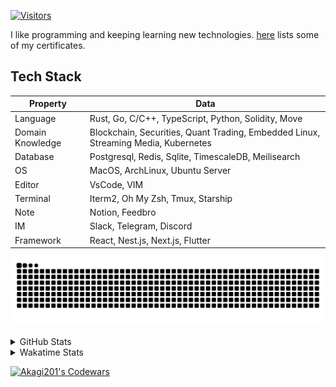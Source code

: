 <!-- markdownlint-disable MD041 MD010 MD033 -->
[![Visitors](https://api.visitorbadge.io/api/daily?path=Akagi201%2FAkagi201&label=Visitors%20Today&countColor=%2337d67a)](https://visitorbadge.io/status?path=Akagi201%2FAkagi201)

I like programming and keeping learning new technologies. [here](https://github.com/Akagi201/blockchain) lists some of my certificates.

## Tech Stack

| Property         	| Data                                                                               	|
|------------------	|------------------------------------------------------------------------------------	|
| Language         	| Rust, Go, C/C++, TypeScript, Python, Solidity, Move                                 |
| Domain Knowledge 	| Blockchain, Securities, Quant Trading, Embedded Linux, Streaming Media, Kubernetes 	|
| Database         	| Postgresql, Redis, Sqlite, TimescaleDB, Meilisearch                                 |
| OS               	| MacOS, ArchLinux, Ubuntu Server                                                     |
| Editor           	| VsCode, VIM                                                                        	|
| Terminal          | Iterm2, Oh My Zsh, Tmux, Starship                                                   |
| Note             	| Notion, Feedbro                                                                    	|
| IM               	| Slack, Telegram, Discord                                                            |
| Framework         | React, Nest.js, Next.js, Flutter                                                   	|

[![github contribution grid snake animation](https://raw.githubusercontent.com/Akagi201/Akagi201/output/github-contribution-grid-snake.svg#gh-light-mode-only)](https://github.com/Akagi201)

<details>
<summary>GitHub Stats</summary>
  <a href="https://github.com/Akagi201"><img alt="Profile Detail" src="https://raw.githubusercontent.com/Akagi201/Akagi201/master/profile-summary-card-output/dracula/0-profile-details.svg" /></a>
  <a href="https://github.com/Akagi201"><img alt="Github Stats" src="https://raw.githubusercontent.com/Akagi201/Akagi201/master/profile-summary-card-output/dracula/3-stats.svg" /></a>
  <a href="https://github.com/Akagi201"><img alt="Lang By Commits" src="https://raw.githubusercontent.com/Akagi201/Akagi201/master/profile-summary-card-output/dracula/2-most-commit-language.svg" /></a>
</details>

<details>
<summary>Wakatime Stats</summary>
<br>

<!--START_SECTION:waka-->
![Code Time](http://img.shields.io/badge/Code%20Time-594%20hrs%203%20mins-blue)

**I'm a Night 🦉** 

```text
🌞 Morning    74 commits     ████░░░░░░░░░░░░░░░░░░░░░   17.54% 
🌆 Daytime    110 commits    ██████░░░░░░░░░░░░░░░░░░░   26.07% 
🌃 Evening    157 commits    █████████░░░░░░░░░░░░░░░░   37.2% 
🌙 Night      81 commits     ████░░░░░░░░░░░░░░░░░░░░░   19.19%

```
📅 **I'm Most Productive on Tuesday** 

```text
Monday       62 commits     ███░░░░░░░░░░░░░░░░░░░░░░   14.69% 
Tuesday      76 commits     ████░░░░░░░░░░░░░░░░░░░░░   18.01% 
Wednesday    67 commits     ████░░░░░░░░░░░░░░░░░░░░░   15.88% 
Thursday     63 commits     ███░░░░░░░░░░░░░░░░░░░░░░   14.93% 
Friday       66 commits     ████░░░░░░░░░░░░░░░░░░░░░   15.64% 
Saturday     49 commits     ███░░░░░░░░░░░░░░░░░░░░░░   11.61% 
Sunday       39 commits     ██░░░░░░░░░░░░░░░░░░░░░░░   9.24%

```


📊 **This Week I Spent My Time On** 

```text
⌚︎ Time Zone: Asia/Shanghai

💬 Programming Languages: 
sh                       11 hrs 18 mins      █████████░░░░░░░░░░░░░░░░   36.21% 
TypeScript               8 hrs 2 mins        ██████░░░░░░░░░░░░░░░░░░░   25.75% 
Rust                     7 hrs 33 mins       ██████░░░░░░░░░░░░░░░░░░░   24.2% 
Other                    57 mins             ░░░░░░░░░░░░░░░░░░░░░░░░░   3.08% 
JSON                     54 mins             ░░░░░░░░░░░░░░░░░░░░░░░░░   2.93%

🔥 Editors: 
VS Code                  19 hrs 25 mins      ███████████████░░░░░░░░░░   62.18% 
Zsh                      11 hrs 18 mins      █████████░░░░░░░░░░░░░░░░   36.21% 
Google Calendar          30 mins             ░░░░░░░░░░░░░░░░░░░░░░░░░   1.6%

💻 Operating System: 
Linux                    27 hrs 58 mins      ██████████████████████░░░   89.57% 
Mac                      2 hrs 45 mins       ██░░░░░░░░░░░░░░░░░░░░░░░   8.83% 
Unknown OS               30 mins             ░░░░░░░░░░░░░░░░░░░░░░░░░   1.6%

```

**I Mostly Code in Go** 

```text
Go                       32 repos            ██████████░░░░░░░░░░░░░░░   40.51% 
Rust                     15 repos            ████░░░░░░░░░░░░░░░░░░░░░   18.99% 
TypeScript               11 repos            ███░░░░░░░░░░░░░░░░░░░░░░   13.92% 
JavaScript               7 repos             ██░░░░░░░░░░░░░░░░░░░░░░░   8.86% 
Python                   2 repos             ░░░░░░░░░░░░░░░░░░░░░░░░░   2.53%

```



 Last Updated on 03/12/2022 15:34:51 UTC
<!--END_SECTION:waka-->

</details>

<a href="https://www.codewars.com/users/Akagi201"><img alt="Akagi201's Codewars" src="https://www.codewars.com/users/Akagi201/badges/small"></a>
